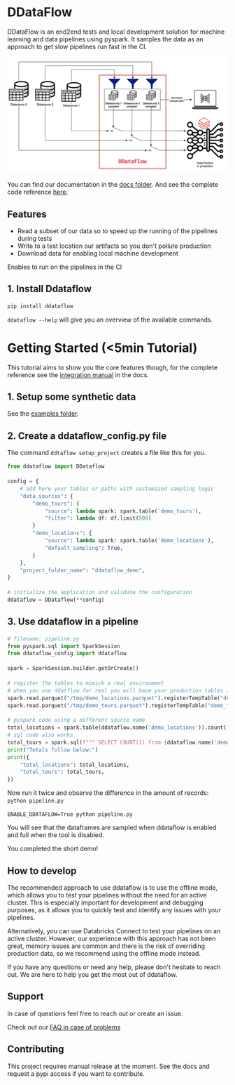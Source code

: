 # DDataFlow

DDataFlow is an end2end tests and local development solution for machine learning and data pipelines using pyspark.
It samples the data as an approach to get slow pipelines run fast in the CI.

![ddataflow overview](ddataflow.png)

You can find our documentation in the [docs folder](https://github.com/getyourguide/DDataFlow/tree/main/docs). And see the complete code reference [here](https://code.getyourguide.com/DDataFlow/ddataflow/ddataflow.html).

## Features

- Read a subset of our data so to speed up the running of the pipelines during tests
- Write to a test location our artifacts so you don't pollute production
- Download data for enabling local machine development

Enables to run on the pipelines in the CI

## 1. Install Ddataflow

```sh
pip install ddataflow 
```

`ddataflow --help` will give you an overview of the available commands.


# Getting Started (<5min Tutorial)

This tutorial aims to show you the core features though, for the complete reference see the [integration manual](docs/integrator_manual.md) in the docs.

## 1. Setup some synthetic data

See the [examples folder](examples/pipeline.py).

## 2. Create a ddataflow_config.py file

The command `ddtaflow setup_project` creates a file like this for you.

```py
from ddataflow import DDataflow

config = {
    # add here your tables or paths with customized sampling logic
    "data_sources": {
        "demo_tours": {
            "source": lambda spark: spark.table('demo_tours'),
            "filter": lambda df: df.limit(500)
        }
        "demo_locations": {
            "source": lambda spark: spark.table('demo_locations'),
            "default_sampling": True,
        }
    },
    "project_folder_name": "ddataflow_demo",
}

# initialize the application and validate the configuration
ddataflow = DDataflow(**config)
```

## 3. Use ddataflow in a pipeline

```py
# filename: pipeline.py
from pyspark.sql import SparkSession
from ddataflow_config import ddataflow

spark = SparkSession.builder.getOrCreate()

# register the tables to mimick a real environment 
# when you use ddatflow for real you will have your production tables in place already
spark.read.parquet("/tmp/demo_locations.parquet").registerTempTable("demo_locations")
spark.read.parquet("/tmp/demo_tours.parquet").registerTempTable("demo_tours")

# pyspark code using a different source name
total_locations = spark.table(ddataflow.name('demo_locations')).count()
# sql code also works
total_tours = spark.sql(f""" SELECT COUNT(1) from {ddataflow.name('demo_tours')}""").collect()[0]['count(1)']
print("Totals follow below:")
print({
    "total_locations": total_locations,
    "total_tours": total_tours,
})
```

Now run it twice and observe the difference in the amount of records:
`python pipeline.py`

`ENABLE_DDATAFLOW=True python pipeline.py`

You will see that the dataframes are sampled when ddataflow is enabled and full when the tool is disabled.

You completed the short demo!

## How to develop

The recommended approach to use ddataflow is to use the offline mode, which allows you to test your pipelines without the need for an active cluster. This is especially important for development and debugging purposes, as it allows you to quickly test and identify any issues with your pipelines.

Alternatively, you can use Databricks Connect to test your pipelines on an active cluster. However, our experience with this approach has not been great, memory issues are common and there is the risk of overriding production data, so we recommend using the offline mode instead.

If you have any questions or need any help, please don't hesitate to reach out. We are here to help you get the most out of ddataflow.


## Support

In case of questions feel free to reach out or create an issue.

Check out our [FAQ in case of problems](https://github.com/getyourguide/DDataFlow/blob/main/docs/FAQ.md)

## Contributing

This project requires manual release at the moment. See the docs and request a pypi access if you want to contribute.
